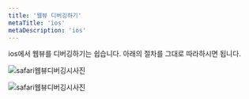 ```yaml
---
title: '웹뷰 디버깅하기'
metaTitle: 'ios'
metaDescription: 'ios'
---
```


ios에서 웹뷰를 디버깅하기는 쉽습니다.
아래의 절차를 그대로 따라하시면 됩니다.

![safari웹뷰디버깅시사진](https://user-images.githubusercontent.com/50283326/121781698-019bcd00-cbe1-11eb-8ef5-ecbcba7d2017.png)

![safari웹뷰디버깅시사진](https://user-images.githubusercontent.com/50283326/121781701-03fe2700-cbe1-11eb-8048-a736d2d0fa7f.png)
